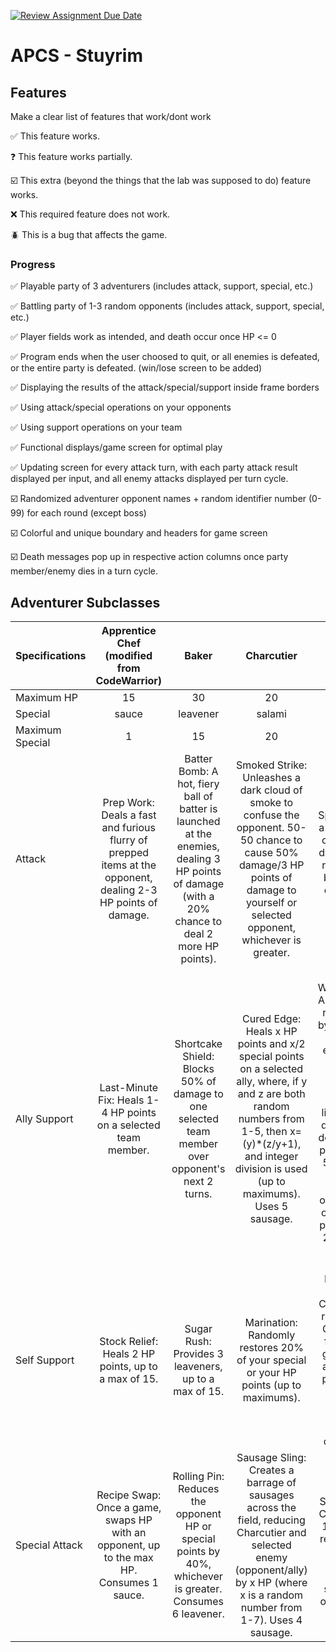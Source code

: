 [![Review Assignment Due Date](https://classroom.github.com/assets/deadline-readme-button-22041afd0340ce965d47ae6ef1cefeee28c7c493a6346c4f15d667ab976d596c.svg)](https://classroom.github.com/a/KprAwj1n)
# APCS - Stuyrim

## Features

Make a clear list of features that work/dont work

:white_check_mark: This feature works.

:question: This feature works partially.

:ballot_box_with_check: This extra (beyond the things that the lab was supposed to do) feature works.

:x: This required feature does not work.

:beetle: This is a bug that affects the game.

### Progress

:white_check_mark: Playable party of 3 adventurers (includes attack, support, special, etc.)

:white_check_mark: Battling party of 1-3 random opponents (includes attack, support, special, etc.)

:white_check_mark: Player fields work as intended, and death occur once HP <= 0

:white_check_mark: Program ends when the user choosed to quit, or all enemies is defeated, or the entire party is defeated. (win/lose screen to be added)

:white_check_mark: Displaying the results of the attack/special/support inside frame borders

:white_check_mark: Using attack/special operations on your opponents

:white_check_mark: Using support operations on your team

:white_check_mark: Functional displays/game screen for optimal play

:white_check_mark: Updating screen for every attack turn, with each party attack result displayed per input, and all enemy attacks displayed per turn cycle.

:ballot_box_with_check: Randomized adventurer opponent names + random identifier number (0-99) for each round (except boss)

:ballot_box_with_check: Colorful and unique boundary and headers for game screen

:ballot_box_with_check: Death messages pop up in respective action columns once party member/enemy dies in a turn cycle.
## Adventurer Subclasses

| Specifications | Apprentice Chef (modified from CodeWarrior) |   Baker  | Charcutier | Boss  |
| :------------------- | :----------: | :----------: | :----------: | :--------: |
| Maximum HP             | 15      | 30       | 20| 40 |
| Special            | sauce      | leavener     | salami |  salt |
| Maximum Special | 1 | 15 | 20 | 25|
| Attack               | Prep Work: Deals a fast and furious flurry of prepped items at the opponent, dealing 2-3 HP points of damage. | Batter Bomb: A hot, fiery ball of batter is launched at the enemies, dealing 3 HP points of damage (with a 20% chance to deal 2 more HP points). | Smoked Strike: Unleashes a dark cloud of smoke to confuse the opponent. 50-50 chance to cause 50% damage/3 HP points of damage to yourself or selected opponent, whichever is greater. | Hot Oil Spill: Deals a total loss of 10 HP, distributed randomly between enemies and the party. |
| Ally Support | Last-Minute Fix: Heals 1-4 HP points on a selected team member. | Shortcake Shield: Blocks 50% of damage to one selected team member over opponent's next 2 turns. | Cured Edge: Heals x HP points and x/2 special points on a selected ally, where, if y and z are both random numbers from 1-5, then x=(y)*(z/y+1), and integer division is used (up to maximums). Uses 5 sausage.| Beef Wellington: Ally food is reviewed by Gordon. For enemies, 50-50 chance that Gordon likes their dish. If he does, 5 HP points and 5 special are gained; otherwise, only 2 HP points and 2 special are gained.|
| Self Support | Stock Relief: Heals 2 HP points, up to a max of 15. | Sugar Rush: Provides 3 leaveners, up to a max of 15. | Marination: Randomly restores 20% of your special or your HP points (up to maximums). | Michelin Star: Celebrities reviewing Gordon's food will gift 7 salt and 5 HP points, or give nothing (each 50/50 chance).|
| Special Attack | Recipe Swap: Once a game, swaps HP with an opponent, up to the max HP. Consumes 1 sauce. | Rolling Pin: Reduces the opponent HP or special points by 40%, whichever is greater. Consumes 6 leavener. | Sausage Sling: Creates a barrage of sausages across the field, reducing Charcutier and selected enemy (opponent/ally) by x HP (where x is a random number from 1-7). Uses 4 sausage. | Idiot Sandwich: Consumes 12 salt to remove all special points from selected opponent. |
